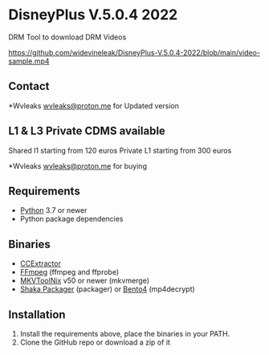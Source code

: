 # DisneyPlus V.5.0.4 2022
 DRM Tool to download DRM Videos
 
 https://github.com/widevineleak/DisneyPlus-V.5.0.4-2022/blob/main/video-sample.mp4
## Contact

*Wvleaks <wvleaks@proton.me> for Updated version

## L1 & L3 Private CDMS available 
Shared l1 starting from 120 euros
Private L1 starting from 300 euros

*Wvleaks <wvleaks@proton.me> for buying
## Requirements

* [Python](https://python.org/) 3.7 or newer
* Python package dependencies

## Binaries

* [CCExtractor](https://ccextractor.org/)
* [FFmpeg](https://ffmpeg.org/ffmpeg.html) (ffmpeg and ffprobe)
* [MKVToolNix](https://mkvtoolnix.download/) v50 or newer (mkvmerge)
* [Shaka Packager](https://github.com/google/shaka-packager) (packager) or [Bento4](https://github.com/truedread/bento4) (mp4decrypt)

## Installation

1. Install the requirements above, place the binaries in your PATH.
2. Clone the GitHub repo or download a zip of it
